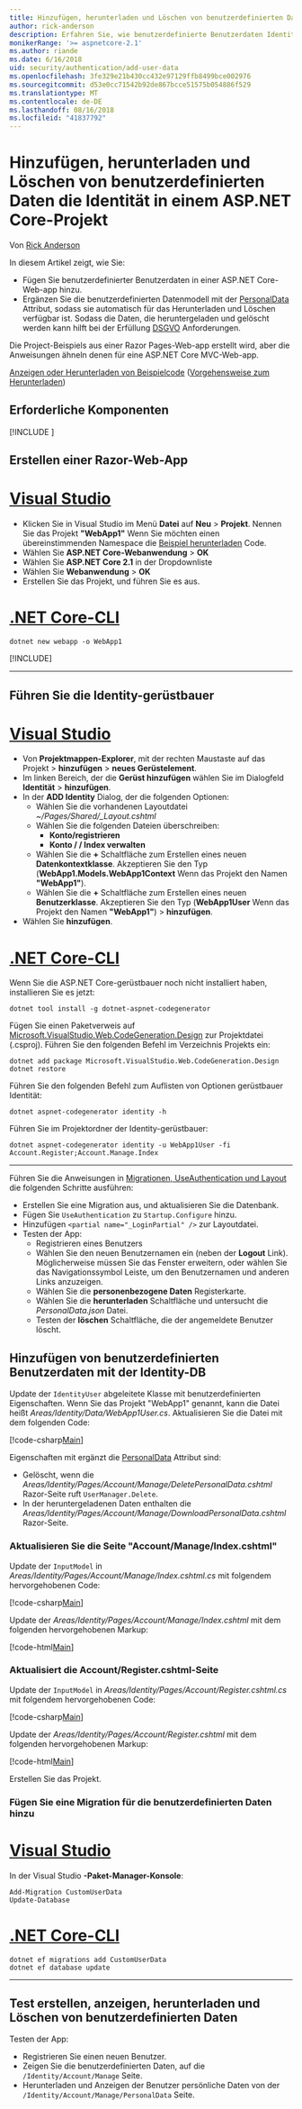 ```yaml
---
title: Hinzufügen, herunterladen und Löschen von benutzerdefinierten Daten die Identität in einem ASP.NET Core-Projekt
author: rick-anderson
description: Erfahren Sie, wie benutzerdefinierte Benutzerdaten Identität in einem ASP.NET Core-Projekt hinzugefügt. Löschen von Daten pro DSGVO.
monikerRange: '>= aspnetcore-2.1'
ms.author: riande
ms.date: 6/16/2018
uid: security/authentication/add-user-data
ms.openlocfilehash: 3fe329e21b430cc432e97129ffb8499bce002976
ms.sourcegitcommit: d53e0cc71542b92de867bcce51575b054886f529
ms.translationtype: MT
ms.contentlocale: de-DE
ms.lasthandoff: 08/16/2018
ms.locfileid: "41837792"
---
```

# <a name="add-download-and-delete-custom-user-data-to-identity-in-an-aspnet-core-project"></a>Hinzufügen, herunterladen und Löschen von benutzerdefinierten Daten die Identität in einem ASP.NET Core-Projekt

Von [Rick Anderson](https://twitter.com/RickAndMSFT)

In diesem Artikel zeigt, wie Sie:

* Fügen Sie benutzerdefinierter Benutzerdaten in einer ASP.NET Core-Web-app hinzu.
* Ergänzen Sie die benutzerdefinierten Datenmodell mit der [PersonalData](/dotnet/api/microsoft.aspnetcore.identity.personaldataattribute?view=aspnetcore-2.1) Attribut, sodass sie automatisch für das Herunterladen und Löschen verfügbar ist. Sodass die Daten, die heruntergeladen und gelöscht werden kann hilft bei der Erfüllung [DSGVO](xref:security/gdpr) Anforderungen.

Die Project-Beispiels aus einer Razor Pages-Web-app erstellt wird, aber die Anweisungen ähneln denen für eine ASP.NET Core MVC-Web-app.

[Anzeigen oder Herunterladen von Beispielcode](https://github.com/aspnet/Docs/tree/live/aspnetcore/security/authentication/add-user-data/sample) ([Vorgehensweise zum Herunterladen](xref:tutorials/index#how-to-download-a-sample))

## <a name="prerequisites"></a>Erforderliche Komponenten

[!INCLUDE [](~/includes/2.1-SDK.md)]

## <a name="create-a-razor-web-app"></a>Erstellen einer Razor-Web-App

# <a name="visual-studiotabvisual-studio"></a>[Visual Studio](#tab/visual-studio)

* Klicken Sie in Visual Studio im Menü **Datei** auf **Neu** > **Projekt**. Nennen Sie das Projekt **"WebApp1"** Wenn Sie möchten einen übereinstimmenden Namespace die [Beispiel herunterladen](https://github.com/aspnet/Docs/tree/live/aspnetcore/security/authentication/add-user-data/sample) Code.
* Wählen Sie **ASP.NET Core-Webanwendung** > **OK**
* Wählen Sie **ASP.NET Core 2.1** in der Dropdownliste
* Wählen Sie **Webanwendung**  > **OK**
* Erstellen Sie das Projekt, und führen Sie es aus.

# <a name="net-core-clitabnetcore-cli"></a>[.NET Core-CLI](#tab/netcore-cli)

```cli
dotnet new webapp -o WebApp1
```

[!INCLUDE[](~/includes/webapp-alias-notice.md)]

---

## <a name="run-the-identity-scaffolder"></a>Führen Sie die Identity-gerüstbauer

# <a name="visual-studiotabvisual-studio"></a>[Visual Studio](#tab/visual-studio)

* Von **Projektmappen-Explorer**, mit der rechten Maustaste auf das Projekt > **hinzufügen** > **neues Gerüstelement**.
* Im linken Bereich, der die **Gerüst hinzufügen** wählen Sie im Dialogfeld **Identität** > **hinzufügen**.
* In der **ADD Identity** Dialog, der die folgenden Optionen:
  * Wählen Sie die vorhandenen Layoutdatei *~/Pages/Shared/_Layout.cshtml*
  * Wählen Sie die folgenden Dateien überschreiben:
    * **Konto/registrieren**
    * **Konto / / Index verwalten**
  * Wählen Sie die **+** Schaltfläche zum Erstellen eines neuen **Datenkontextklasse**. Akzeptieren Sie den Typ (**WebApp1.Models.WebApp1Context** Wenn das Projekt den Namen **"WebApp1"**).
  * Wählen Sie die **+** Schaltfläche zum Erstellen eines neuen **Benutzerklasse**. Akzeptieren Sie den Typ (**WebApp1User** Wenn das Projekt den Namen **"WebApp1"**) > **hinzufügen**.
* Wählen Sie **hinzufügen**.

# <a name="net-core-clitabnetcore-cli"></a>[.NET Core-CLI](#tab/netcore-cli)

Wenn Sie die ASP.NET Core-gerüstbauer noch nicht installiert haben, installieren Sie es jetzt:

```cli
dotnet tool install -g dotnet-aspnet-codegenerator
```

Fügen Sie einen Paketverweis auf [Microsoft.VisualStudio.Web.CodeGeneration.Design](https://www.nuget.org/packages/Microsoft.VisualStudio.Web.CodeGeneration.Design/) zur Projektdatei (.csproj). Führen Sie den folgenden Befehl im Verzeichnis Projekts ein:

```cli
dotnet add package Microsoft.VisualStudio.Web.CodeGeneration.Design
dotnet restore
```

Führen Sie den folgenden Befehl zum Auflisten von Optionen gerüstbauer Identität:

```cli
dotnet aspnet-codegenerator identity -h
```

Führen Sie im Projektordner der Identity-gerüstbauer:

```cli
dotnet aspnet-codegenerator identity -u WebApp1User -fi Account.Register;Account.Manage.Index
```

-------------

Führen Sie die Anweisungen in [Migrationen, UseAuthentication und Layout](xref:security/authentication/scaffold-identity#efm) die folgenden Schritte ausführen:

* Erstellen Sie eine Migration aus, und aktualisieren Sie die Datenbank.
* Fügen Sie `UseAuthentication` zu `Startup.Configure` hinzu.
* Hinzufügen `<partial name="_LoginPartial" />` zur Layoutdatei.
* Testen der App:
  * Registrieren eines Benutzers
  * Wählen Sie den neuen Benutzernamen ein (neben der **Logout** Link). Möglicherweise müssen Sie das Fenster erweitern, oder wählen Sie das Navigationssymbol Leiste, um den Benutzernamen und anderen Links anzuzeigen.
  * Wählen Sie die **personenbezogene Daten** Registerkarte.
  * Wählen Sie die **herunterladen** Schaltfläche und untersucht die *PersonalData.json* Datei.
  * Testen der **löschen** Schaltfläche, die der angemeldete Benutzer löscht.

## <a name="add-custom-user-data-to-the-identity-db"></a>Hinzufügen von benutzerdefinierten Benutzerdaten mit der Identity-DB

Update der `IdentityUser` abgeleitete Klasse mit benutzerdefinierten Eigenschaften. Wenn Sie das Projekt "WebApp1" genannt, kann die Datei heißt *Areas/Identity/Data/WebApp1User.cs*. Aktualisieren Sie die Datei mit dem folgenden Code:

[!code-csharp[Main](add-user-data/sample/Areas/Identity/Data/WebApp1User.cs)]

Eigenschaften mit ergänzt die [PersonalData](/dotnet/api/microsoft.aspnetcore.identity.personaldataattribute?view=aspnetcore-2.1) Attribut sind:

* Gelöscht, wenn die *Areas/Identity/Pages/Account/Manage/DeletePersonalData.cshtml* Razor-Seite ruft `UserManager.Delete`.
* In der heruntergeladenen Daten enthalten die *Areas/Identity/Pages/Account/Manage/DownloadPersonalData.cshtml* Razor-Seite.

### <a name="update-the-accountmanageindexcshtml-page"></a>Aktualisieren Sie die Seite "Account/Manage/Index.cshtml"

Update der `InputModel` in *Areas/Identity/Pages/Account/Manage/Index.cshtml.cs* mit folgendem hervorgehobenen Code:

[!code-csharp[Main](add-user-data/sample/Areas/Identity/Pages/Account/Manage/Index.cshtml.cs?name=snippet&highlight=28-36,63-64,87-95,120)]

Update der *Areas/Identity/Pages/Account/Manage/Index.cshtml* mit dem folgenden hervorgehobenen Markup:

[!code-html[Main](add-user-data/sample/Areas/Identity/Pages/Account/Manage/Index.cshtml?highlight=34-41)]

### <a name="update-the-accountregistercshtml-page"></a>Aktualisiert die Account/Register.cshtml-Seite

Update der `InputModel` in *Areas/Identity/Pages/Account/Register.cshtml.cs* mit folgendem hervorgehobenen Code:

[!code-csharp[Main](add-user-data/sample/Areas/Identity/Pages/Account/Register.cshtml.cs?name=snippet&highlight=8-16,43,44)]

Update der *Areas/Identity/Pages/Account/Register.cshtml* mit dem folgenden hervorgehobenen Markup:

[!code-html[Main](add-user-data/sample/Areas/Identity/Pages/Account/Register.cshtml?highlight=16-25)]

Erstellen Sie das Projekt.

### <a name="add-a-migration-for-the-custom-user-data"></a>Fügen Sie eine Migration für die benutzerdefinierten Daten hinzu

# <a name="visual-studiotabvisual-studio"></a>[Visual Studio](#tab/visual-studio)

In der Visual Studio **-Paket-Manager-Konsole**:

```PMC
Add-Migration CustomUserData
Update-Database
```

# <a name="net-core-clitabnetcore-cli"></a>[.NET Core-CLI](#tab/netcore-cli)

```cli
dotnet ef migrations add CustomUserData
dotnet ef database update
```

------

## <a name="test-create-view-download-delete-custom-user-data"></a>Test erstellen, anzeigen, herunterladen und Löschen von benutzerdefinierten Daten

Testen der App:

* Registrieren Sie einen neuen Benutzer.
* Zeigen Sie die benutzerdefinierten Daten, auf die `/Identity/Account/Manage` Seite.
* Herunterladen und Anzeigen der Benutzer persönliche Daten von der `/Identity/Account/Manage/PersonalData` Seite.
